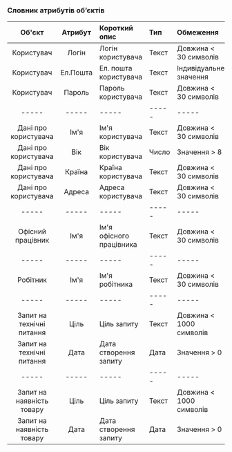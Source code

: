 ### Словник атрибутів об’єктів
|Об'єкт|Атрибут|Короткий опис|Тип|Обмеження|
|:-----:|:-----:|:-----|:-----|:-----|
|Користувач|Логін|Логін користувача|Текст|Довжина < 30 символів|
|Користувач|Ел.Пошта|Ел. пошта користувача|Текст|Індивідуальне значення|
|Користувач|Пароль|Пароль користувача|Текст|Довжина < 30 символів|
|-----|-----|-----|-----|-----|
|Дані про користувача|Ім'я|Ім'я користувача|Текст|Довжина < 30 символів|
|Дані про користувача|Вік|Вік користувача|Число|Значення > 8|
|Дані про користувача|Країна|Країна користувача|Текст|Довжина < 30 символів|
|Дані про користувача|Адреса|Адреса користувача|Текст|Довжина < 30 символів|
|-----|-----|-----|-----|-----|
|Офісний працівник|Ім'я|Ім'я офісного працівника|Текст|Довжина < 30 символів|
|-----|-----|-----|-----|-----|
|Робітник|Ім'я|Ім'я робітника|Текст|Довжина < 30 символів|
|-----|-----|-----|-----|-----|
|Запит на технічні питання|Ціль|Ціль запиту|Текст|Довжина < 1000 символів|
|Запит на технічні питання|Дата|Дата створення запиту|Дата|Значення > 0|
|-----|-----|-----|-----|-----|
|Запит на наявність товару|Ціль|Ціль запиту|Текст|Довжина < 1000 символів|
|Запит на наявність товару|Дата|Дата створення запиту|Дата|Значення > 0|
